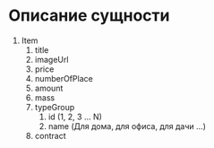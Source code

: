 # Описание сущности

1. Item
    1. title
    2. imageUrl
    3. price
    4. numberOfPlace
    5. amount
    6. mass
    7. typeGroup
        1. id (1, 2, 3 ... N)
        2. name (Для дома, для офиса, для дачи ...)
    8. contract